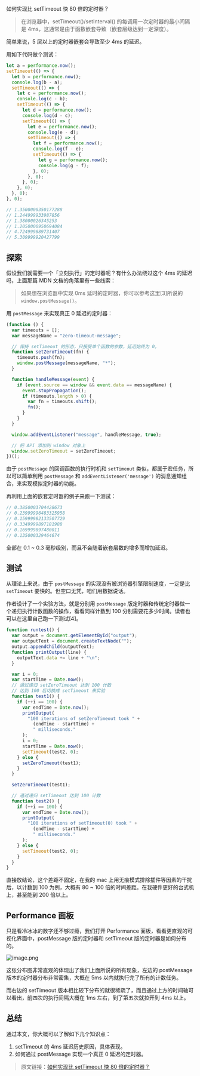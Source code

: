 如何实现比 setTimeout 快 80 倍的定时器？

> 在浏览器中，setTimeout()/setInterval() 的每调用一次定时器的最小间隔是 4ms，这通常是由于函数嵌套导致（嵌套层级达到一定深度）。

简单来说，5 层以上的定时器嵌套会导致至少 4ms 的延迟。

用如下代码做个测试：

```js
let a = performance.now();
setTimeout(() => {
  let b = performance.now();
  console.log(b - a);
  setTimeout(() => {
    let c = performance.now();
    console.log(c - b);
    setTimeout(() => {
      let d = performance.now();
      console.log(d - c);
      setTimeout(() => {
        let e = performance.now();
        console.log(e - d);
        setTimeout(() => {
          let f = performance.now();
          console.log(f - e);
          setTimeout(() => {
            let g = performance.now();
            console.log(g - f);
          }, 0);
        }, 0);
      }, 0);
    }, 0);
  }, 0);
}, 0);

// 1.3500000350177288
// 1.244999933987856
// 1.38000026345253
// 1.2050000950694084
// 4.724999889731407
// 5.309999920427799
```

## 探索

假设我们就需要一个「立刻执行」的定时器呢？有什么办法绕过这个 4ms 的延迟吗，上面那篇 MDN 文档的角落里有一些线索：

> 如果想在浏览器中实现 0ms 延时的定时器，你可以参考这里[3]所说的 `window.postMessage()`。

用 `postMessage` 来实现真正 0 延迟的定时器：

```js
(function () {
  var timeouts = [];
  var messageName = "zero-timeout-message";

  // 保持 setTimeout 的形态，只接受单个函数的参数，延迟始终为 0。
  function setZeroTimeout(fn) {
    timeouts.push(fn);
    window.postMessage(messageName, "*");
  }

  function handleMessage(event) {
    if (event.source == window && event.data == messageName) {
      event.stopPropagation();
      if (timeouts.length > 0) {
        var fn = timeouts.shift();
        fn();
      }
    }
  }

  window.addEventListener("message", handleMessage, true);

  // 把 API 添加到 window 对象上
  window.setZeroTimeout = setZeroTimeout;
})();
```

由于 `postMessage` 的回调函数的执行时机和 `setTimeout` 类似，都属于宏任务，所以可以简单利用 `postMessage` 和 `addEventListener('message')` 的消息通知组合，来实现模拟定时器的功能。

再利用上面的嵌套定时器的例子来跑一下测试：

```js
// 0.3850003704428673
// 0.23999996483325958
// 0.15999982133507729
// 0.3349999897181988
// 0.169999897480011
// 0.135000329464674
```

全部在 0.1 ~ 0.3 毫秒级别，而且不会随着嵌套层数的增多而增加延迟。

## 测试

从理论上来说，由于 `postMessage` 的实现没有被浏览器引擎限制速度，一定是比 `setTimeout` 要快的。但空口无凭，咱们用数据说话。

作者设计了一个实验方法，就是分别用 `postMessage` 版定时器和传统定时器做一个递归执行计数函数的操作，看看同样计数到 100 分别需要花多少时间。读者也可以在这里自己跑一下测试[4]。

```js
function runtest() {
  var output = document.getElementById("output");
  var outputText = document.createTextNode("");
  output.appendChild(outputText);
  function printOutput(line) {
    outputText.data += line + "\n";
  }

  var i = 0;
  var startTime = Date.now();
  // 通过递归 setZeroTimeout 达到 100 计数
  // 达到 100 后切换成 setTimeout 来实验
  function test1() {
    if (++i == 100) {
      var endTime = Date.now();
      printOutput(
        "100 iterations of setZeroTimeout took " +
          (endTime - startTime) +
          " milliseconds."
      );
      i = 0;
      startTime = Date.now();
      setTimeout(test2, 0);
    } else {
      setZeroTimeout(test1);
    }
  }

  setZeroTimeout(test1);

  // 通过递归 setTimeout 达到 100 计数
  function test2() {
    if (++i == 100) {
      var endTime = Date.now();
      printOutput(
        "100 iterations of setTimeout(0) took " +
          (endTime - startTime) +
          " milliseconds."
      );
    } else {
      setTimeout(test2, 0);
    }
  }
}
```

直接放结论，这个差距不固定，在我的 mac 上用无痕模式排除插件等因素的干扰后，以计数到 100 为例，大概有 80 ~ 100 倍的时间差距。在我硬件更好的台式机上，甚至能到 200 倍以上。

## Performance 面板

只是看冷冰冰的数字还不够过瘾，我们打开 Performance 面板，看看更直观的可视化界面中，postMessage 版的定时器和 setTimeout 版的定时器是如何分布的。

![image.png](https://upload-images.jianshu.io/upload_images/12877063-0b174575c681001e.png?imageMogr2/auto-orient/strip%7CimageView2/2/w/1240)

这张分布图非常直观的体现出了我们上面所说的所有现象，左边的 postMessage 版本的定时器分布非常密集，大概在 5ms 以内就执行完了所有的计数任务。

而右边的 setTimeout 版本相比较下分布的就很稀疏了，而且通过上方的时间轴可以看出，前四次的执行间隔大概在 1ms 左右，到了第五次就拉开到 4ms 以上。

## 总结

通过本文，你大概可以了解如下几个知识点：

1. setTimeout 的 4ms 延迟历史原因，具体表现。
2. 如何通过 postMessage 实现一个真正 0 延迟的定时器。

> 原文链接：[如何实现比 setTimeout 快 80 倍的定时器？](https://mp.weixin.qq.com/s/NqzWkeOhqAU85XPkJu_wCA)
